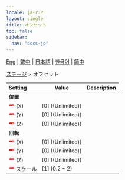 ```yaml
---
locale: ja-rJP
layout: single
title: オフセット
toc: false
sidebar:
  nav: "docs-jp"
---
```

[Eng](/dancexr/menu/2025.4/stage/offset) | [繁中](/tw/dancexr/menu/2025.4/stage/offset) | [日本語](/jp/dancexr/menu/2025.4/stage/offset) | [한국어](/kr/dancexr/menu/2025.4/stage/offset) | [简中](/zh/dancexr/menu/2025.4/stage/offset)

[ステージ](../menu#ステージ) > オフセット



| Setting | Value | Description |
| :--- | --- | :--- |
|  <b>位置</b>|| 
| <img src="/images/icon/ic_slider.png" alt="slider icon"/> (X)| [0] ((Unlimited)) | 
| <img src="/images/icon/ic_slider.png" alt="slider icon"/> (Y)| [0] ((Unlimited)) | 
| <img src="/images/icon/ic_slider.png" alt="slider icon"/> (Z)| [0] ((Unlimited)) | 
|  <b>回転</b>|| 
| <img src="/images/icon/ic_slider.png" alt="slider icon"/> (X)| [0] ((Unlimited)) | 
| <img src="/images/icon/ic_slider.png" alt="slider icon"/> (Y)| [0] ((Unlimited)) | 
| <img src="/images/icon/ic_slider.png" alt="slider icon"/> (Z)| [0] ((Unlimited)) | 
| <img src="/images/icon/ic_slider.png" alt="slider icon"/> スケール| [1] (0.2 ~ 2) | 
